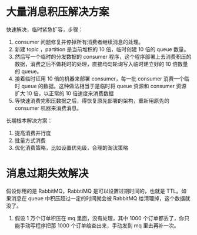 # 大量消息积压解决方案

快速解决，临时紧急扩容，步骤：

1. consumer 问题修复并停掉所有消费者继续消息的处理。
2. 新建 topic ，partition 是当前堆积的 10 倍，临时创建 10 倍的 queue 数量。
3. 然后写一个临时的分发数据的 consumer 程序，这个程序部署上去消费积压的数据，消费之后不做耗时的处理，直接均匀轮询写入临时建立好的 10 倍数量的 queue。
4. 接着临时征用 10 倍的机器来部署 consumer，每一批 consumer 消费一个临时 queue 的数据。这种做法相当于是临时将 queue 资源和 consumer 资源扩大 10 倍，以正常的 10 倍速度来消费数据
5. 等快速消费完积压数据之后，得恢复原先部署的架构，重新用原先的 consumer 机器来消费消息。

长期根本解决方案：

1. 提高消费并行度
2. 批量方式消费
3. 优化消费策略，比如设置优先级，合理的淘汰策略


# 消息过期失效解决

假设你用的是 RabbitMQ，RabbtiMQ 是可以设置过期时间的，也就是 TTL。如果消息在 queue 中积压超过一定的时间就会被 RabbitMQ 给清理掉，这个数据就没了。

1. 假设 1 万个订单积压在 mq 里面，没有处理，其中 1000 个订单都丢了，你只能手动写程序把那 1000 个订单给查出来，手动发到 mq 里去再补一次。

# 